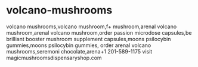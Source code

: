 # volcano-mushrooms
volcano mushrooms,volcano mushroom,f+ mushroom,arenal volcano mushroom,arenal volcano mushroom,order passion microdose capsules,be brilliant booster mushroom supplement capsules,moons psilocybin gummies,moons psilocybin gummies, order arenal volcano mushrooms,seremoni chocolate,arena+1 201-589-1175 visit magicmushroomsdispensaryshop.com
